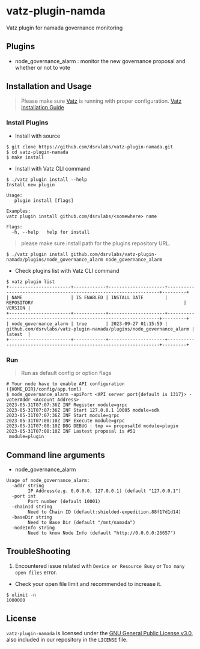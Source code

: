 # vatz-plugin-namda
Vatz plugin for namada governance monitoring

## Plugins
- node_governance_alarm : monitor the new governance proposal and whether or not to vote

## Installation and Usage
> Please make sure [Vatz](https://github.com/dsrvlabs/vatz) is running with proper configuration. [Vatz Installation Guide](https://github.com/dsrvlabs/vatz/blob/main/docs/installation.md)

### Install Plugins
- Install with source
```
$ git clone https://github.com/dsrvlabs/vatz-plugin-namada.git
$ cd vatz-plugin-namada
$ make install
```
- Install with Vatz CLI command
```
$ ./vatz plugin install --help
Install new plugin

Usage:
   plugin install [flags]

Examples:
vatz plugin install github.com/dsrvlabs/<somewhere> name

Flags:
  -h, --help   help for install
```
> please make sure install path for the plugins repository URL.
```
$ ./vatz plugin install github.com/dsrvlabs/vatz-plugin-namada/plugins/node_governance_alarm node_governance_alarm
```
- Check plugins list with Vatz CLI command
```
$ vatz plugin list
+-----------------------+------------+---------------------+-------------------------------------------------------------------+---------+
| NAME                  | IS ENABLED | INSTALL DATE        | REPOSITORY                                                        | VERSION |
+-----------------------+------------+---------------------+-------------------------------------------------------------------+---------+
| node_governance_alarm | true       | 2023-09-27 01:15:59 | github.com/dsrvlabs/vatz-plugin-namada/plugins/node_governance_alarm | latest  |
+-----------------------+------------+---------------------+-------------------------------------------------------------------+---------+
```

### Run
> Run as default config or option flags

```
# Your node have to enable API configuration ({HOME_DIR}/config/app.toml)
$ node_governance_alarm -apiPort <API server port{default is 1317}> -voterAddr <Account Address>
2023-05-31T07:07:36Z INF Register module=grpc
2023-05-31T07:07:36Z INF Start 127.0.0.1 10005 module=sdk
2023-05-31T07:07:36Z INF Start module=grpc
2023-05-31T07:08:10Z INF Execute module=grpc
2023-05-31T07:08:10Z DBG DEBUG : tmp == proposalId module=plugin
2023-05-31T07:08:10Z INF Lastest proposal is #51
 module=plugin
```
## Command line arguments

- node_governance_alarm
```
Usage of node_governance_alarm:
  -addr string
    	IP Address(e.g. 0.0.0.0, 127.0.0.1) (default "127.0.0.1")
  -port int
    	Port number (default 10001)
  -chainId string
    	Need to Chain ID (default:shielded-expedition.88f17d1d14)
  -baseDir string
    	Need to Base Dir (default "/mnt/namada")
  -nodeInfo string
    	Need to know Node Info (default "http://0.0.0.0:26657")  	
```

## TroubleShooting
1. Encountered issue related with `Device or Resource Busy` or `Too many open files` error.
 - Check your open file limit and recommended to increase it.
 ```
 $ ulimit -n
 1000000
 ```

## License

`vatz-plugin-namada` is licensed under the [GNU General Public License v3.0](https://www.gnu.org/licenses/gpl-3.0.en.html), also included in our repository in the `LICENSE` file.
